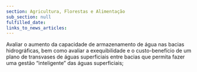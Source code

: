 ```yaml
---
section: Agricultura, Florestas e Alimentação
sub_section: null
fulfilled_date:
links_to_news_articles:
---
```


Avaliar o aumento da capacidade de armazenamento de água nas bacias hidrográficas, bem como avaliar a exequibilidade e o custo-benefício de um plano de transvases de águas superficiais entre bacias que permita fazer uma gestão “inteligente” das águas superficiais;